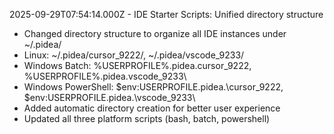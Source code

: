 2025-09-29T07:54:14.000Z - IDE Starter Scripts: Unified directory structure
  - Changed directory structure to organize all IDE instances under ~/.pidea/
  - Linux: ~/.pidea/cursor_9222/, ~/.pidea/vscode_9233/
  - Windows Batch: %USERPROFILE%\.pidea\.cursor_9222\, %USERPROFILE%\.pidea\.vscode_9233\  
  - Windows PowerShell: $env:USERPROFILE\.pidea.\cursor_9222\, $env:USERPROFILE\.pidea.\vscode_9233\
  - Added automatic directory creation for better user experience
  - Updated all three platform scripts (bash, batch, powershell)

